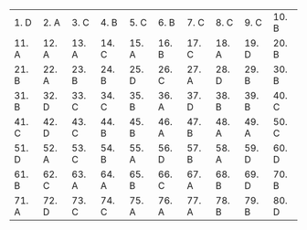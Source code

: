 |   |   |   |   |   |   |   |   |   |   |
|---|---|---|---|---|---|---|---|---|---|
| 1. D | 2. A | 3. C | 4. B | 5. C | 6. B | 7. C | 8. C | 9. C | 10. B |
| 11. A | 12. A | 13. A | 14. C | 15. A | 16. B | 17. C | 18. A | 19. D | 20. B |
| 21. B | 22. A | 23. B | 24. B | 25. D | 26. C | 27. A | 28. D | 29. B | 30. B |
| 31. B | 32. D | 33. C | 34. C | 35. B | 36. A | 37. D | 38. B | 39. B | 40. C |
| 41. C | 42. D | 43. C | 44. B | 45. B | 46. A | 47. B | 48. A | 49. A | 50. C |
| 51. D | 52. A | 53. C | 54. B | 55. A | 56. D | 57. B | 58. A | 59. D | 60. D |
| 61. B | 62. C | 63. A | 64. A | 65. B | 66. C | 67. A | 68. B | 69. D | 70. B |
| 71. A | 72. D | 73. C | 74. C | 75. A | 76. A | 77. A | 78. B | 79. B | 80. D |
